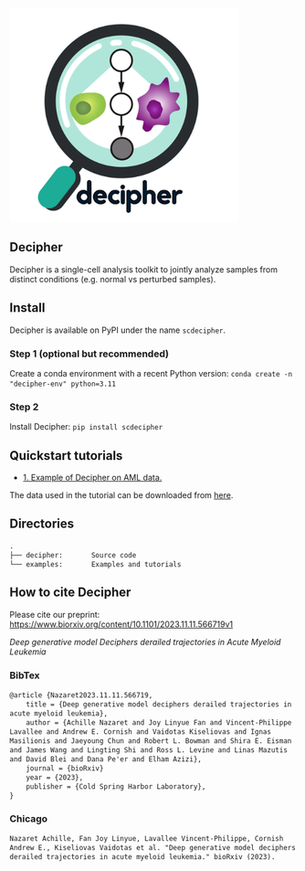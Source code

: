 <img src=figures/logo_decipher.png width="400" />

## Decipher

Decipher is a single-cell analysis toolkit to jointly analyze samples from distinct 
conditions (e.g. normal vs perturbed samples). 

## Install
Decipher is available on PyPI under the name `scdecipher`.

### Step 1 (optional but recommended)
Create a conda environment with a recent Python version: `conda create -n "decipher-env" python=3.11`

### Step 2
Install Decipher: `pip install scdecipher`

## Quickstart tutorials
  - [1. Example of Decipher on AML data.](examples/1-tutorial.ipynb)

The data used in the tutorial can be downloaded from [here](https://github.com/azizilab/decipher_data).

## Directories

```
.
├── decipher:       Source code
└── examples:       Examples and tutorials
```

## How to cite Decipher
Please cite our preprint: https://www.biorxiv.org/content/10.1101/2023.11.11.566719v1

_Deep generative model Deciphers derailed trajectories in Acute Myeloid Leukemia_

### BibTex
```
@article {Nazaret2023.11.11.566719,
	title = {Deep generative model deciphers derailed trajectories in acute myeloid leukemia},
	author = {Achille Nazaret and Joy Linyue Fan and Vincent-Philippe Lavallee and Andrew E. Cornish and Vaidotas Kiseliovas and Ignas Masilionis and Jaeyoung Chun and Robert L. Bowman and Shira E. Eisman and James Wang and Lingting Shi and Ross L. Levine and Linas Mazutis and David Blei and Dana Pe'er and Elham Azizi},
	journal = {bioRxiv}
	year = {2023},
	publisher = {Cold Spring Harbor Laboratory},
}

```
### Chicago
```
Nazaret Achille, Fan Joy Linyue, Lavallee Vincent-Philippe, Cornish Andrew E., Kiseliovas Vaidotas et al. "Deep generative model deciphers derailed trajectories in acute myeloid leukemia." bioRxiv (2023).
```


